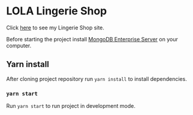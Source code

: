 # LOLA Lingerie Shop

Click [here](https://shoplingerie.herokuapp.com/) to see my Lingerie Shop site.

Before starting the project install [MongoDB Enterprise Server](https://www.mongodb.com/try/download/community) on your computer.

## Yarn install
After cloning project repository run `yarn install` to install dependencies.

### `yarn start` 
Run `yarn start` to run project in development mode.